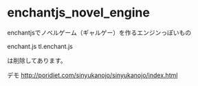 # enchantjs_novel_engine
enchantjsでノベルゲーム（ギャルゲー）を作るエンジンっぽいもの

enchant.js
tl.enchant.js

は削除してあります。

デモ
http://poridiet.com/sinyukanojo/sinyukanojo/index.html
